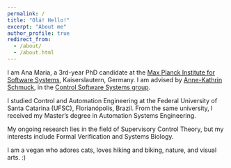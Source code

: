 ```yaml
---
permalink: /
title: "Olá! Hello!"
excerpt: "About me"
author_profile: true
redirect_from: 
  - /about/
  - /about.html
---
```



I am Ana Maria, a 3rd-year PhD candidate at the
[Max Planck Institute for Software Systems](https://www.mpi-sws.org), Kaiserslautern, Germany.
I am advised by [Anne-Kathrin Schmuck](https://wp.mpi-sws.org/akschmuck/), in the [Control Software Systems group](https://cossy.mpi-sws.org).

I studied Control and Automation Engineering
at the Federal University of Santa Catarina (UFSC), Florianópolis, Brazil.
From the same university, I received my Master’s degree in
Automation Systems Engineering.

My ongoing research lies in the field of Supervisory Control Theory, 
but my interests include Formal Verification and Systems Biology.

I am a vegan who adores cats, loves hiking and biking, nature, and visual arts. :)
